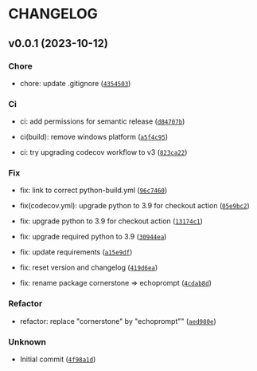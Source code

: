 # CHANGELOG



## v0.0.1 (2023-10-12)

### Chore

* chore: update .gitignore ([`4354503`](https://github.com/Kraymer/echoprompt/commit/4354503639f41179ee8b636c0bcfbeb87a493194))

### Ci

* ci: add permissions for semantic release ([`d84707b`](https://github.com/Kraymer/echoprompt/commit/d84707b38c6cd44416fa9025c3e63c0ef21c8dbd))

* ci(build): remove windows platform ([`a5f4c95`](https://github.com/Kraymer/echoprompt/commit/a5f4c95b77dfb5610212426baac69ef4bc16a33e))

* ci: try upgrading codecov workflow to v3 ([`823ca22`](https://github.com/Kraymer/echoprompt/commit/823ca227f4338073c1e8f374c1ed40b74df98f99))

### Fix

* fix: link to correct python-build.yml ([`96c7460`](https://github.com/Kraymer/echoprompt/commit/96c7460b3a7d3410586c27698044f97d556509c9))

* fix(codecov.yml): upgrade python to 3.9 for checkout action ([`05e9bc2`](https://github.com/Kraymer/echoprompt/commit/05e9bc29d00ca0b6940d6b4acd1bc682bd8a2b7d))

* fix: upgrade python to 3.9 for checkout action ([`13174c1`](https://github.com/Kraymer/echoprompt/commit/13174c1a98f93a949d5b603eb3ec9173db6a2b32))

* fix: upgrade required python to 3.9 ([`30944ea`](https://github.com/Kraymer/echoprompt/commit/30944eaf14d069a3f3694253a1505dcb158f3019))

* fix: update requirements ([`a15e9df`](https://github.com/Kraymer/echoprompt/commit/a15e9dfe40f48b70beb85c444a1b2f7dff5d2994))

* fix: reset version and changelog ([`419d6ea`](https://github.com/Kraymer/echoprompt/commit/419d6ea0a1b81ba18abcd60c94f2bf3c9151176d))

* fix: rename package cornerstone =&gt; echoprompt ([`4cdab8d`](https://github.com/Kraymer/echoprompt/commit/4cdab8d6b5dd75865d1ebc4127ba5402c31313f7))

### Refactor

* refactor: replace &#34;cornerstone&#34; by &#34;echoprompt&#34;&#34; ([`aed980e`](https://github.com/Kraymer/echoprompt/commit/aed980ebf4cf167f3344109db420d64944b24b05))

### Unknown

* Initial commit ([`4f98a1d`](https://github.com/Kraymer/echoprompt/commit/4f98a1d8bf330a60db0a84a13bbba1b44c12a3e7))
